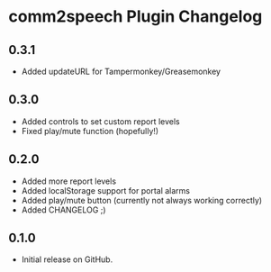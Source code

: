 # comm2speech Plugin Changelog

## 0.3.1

* Added updateURL for Tampermonkey/Greasemonkey

## 0.3.0

* Added controls to set custom report levels
* Fixed play/mute function (hopefully!)

## 0.2.0

* Added more report levels
* Added localStorage support for portal alarms
* Added play/mute button (currently not always working correctly)
* Added CHANGELOG ;)

## 0.1.0

* Initial release on GitHub.
